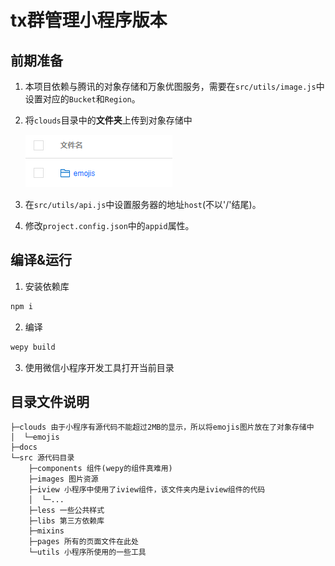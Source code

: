 # tx群管理小程序版本

## 前期准备

1. 本项目依赖与腾讯的对象存储和万象优图服务，需要在`src/utils/image.js`中设置对应的`Bucket`和`Region`。

1. 将`clouds`目录中的**文件夹**上传到对象存储中

    ![](docs/imgs/cos.png)

1. 在`src/utils/api.js`中设置服务器的地址`host`(不以'/'结尾)。

1. 修改`project.config.json`中的`appid`属性。

## 编译&运行

1. 安装依赖库

```sh
npm i
```

2. 编译

```sh
wepy build
```

3. 使用微信小程序开发工具打开当前目录

## 目录文件说明

```
├─clouds 由于小程序有源代码不能超过2MB的显示，所以将emojis图片放在了对象存储中
│  └─emojis
├─docs
└─src 源代码目录
    ├─components 组件(wepy的组件真难用)
    ├─images 图片资源
    ├─iview 小程序中使用了iview组件，该文件夹内是iview组件的代码
    │  └─...
    ├─less 一些公共样式
    ├─libs 第三方依赖库
    ├─mixins
    ├─pages 所有的页面文件在此处
    └─utils 小程序所使用的一些工具
```
